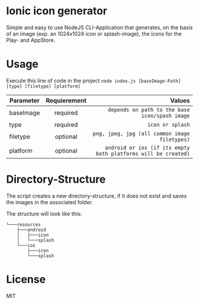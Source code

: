 # Ionic icon generator
Simple and easy to use NodeJS CLI-Application that generates, on the basis of an image (exp. an 1024x1024 icon or splash-image), the icons for the Play- and AppStore. 

# Usage

Execute this line of code in the project
```node index.js [baseImage-Path] [type] [filetype] [platform]```



| Parameter     | Requierement  | Values|
| ------------- |:-------------:| -----:|
| baseImage      | required |  ```depends on path to the base icon/spash image```|
| type      | required      |   ```icon or splash``` |
| filetype | optional      |    ```png, jpeg, jpg (all common image filetypes)``` |
| platform | optional      |    ```android or ios (if its empty both platforms will be created)``` |

# Directory-Structure

The script creates a new directory-structure, if it does not exist and saves the images in the associated folder.

The structure will look like this:

```
└───resources
    ├───android
    │   ├───icon
    │   └───splash
    └───ios
        ├───icon
        └───splash
 ```
 
 # License
 
 MIT
